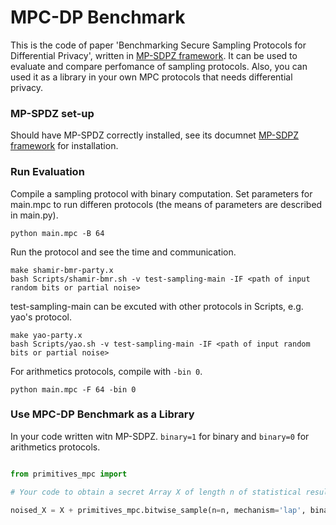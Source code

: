 # MPC-DP Benchmark

This is the code of paper 'Benchmarking Secure Sampling Protocols for Differential Privacy', written in [MP-SDPZ framework](https://github.com/data61/MP-SPDZ). It can be used to evaluate and compare perfomance of sampling protocols. Also, you can used it as a library in your own MPC protocols that needs differential privacy.


### MP-SPDZ set-up

Should have MP-SPDZ correctly installed, see its documnet [MP-SDPZ framework](https://mp-spdz.readthedocs.io/en/latest) for installation.


### Run Evaluation

Compile a sampling protocol with binary computation. Set parameters for main.mpc to run differen protocols (the means of parameters are described in main.py).
```
python main.mpc -B 64
```

Run the protocol and see the time and communication.
```
make shamir-bmr-party.x
bash Scripts/shamir-bmr.sh -v test-sampling-main -IF <path of input random bits or partial noise> 
```
test-sampling-main can be excuted with other protocols in Scripts, e.g. yao's protocol. 

```
make yao-party.x
bash Scripts/yao.sh -v test-sampling-main -IF <path of input random bits or partial noise> 
```

For arithmetics protocols, compile with `-bin 0`.

```
python main.mpc -F 64 -bin 0
```

### Use MPC-DP Benchmark as a Library

In your code written witn MP-SDPZ. `binary=1` for binary and `binary=0` for arithmetics protocols.
```python

from primitives_mpc import

# Your code to obtain a secret Array X of length n of statistical results

noised_X = X + primitives_mpc.bitwise_sample(n=n, mechanism='lap', binary=1)

```
